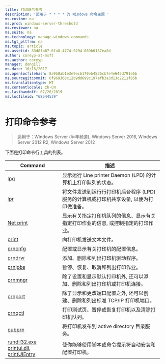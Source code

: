 ```yaml
---
title: 打印命令参考
description: '适用于 * * * * 的 Windows 命令主题 '
ms.custom: na
ms.prod: windows-server-threshold
ms.reviewer: na
ms.suite: na
ms.technology: manage-windows-commands
ms.tgt_pltfrm: na
ms.topic: article
ms.assetid: 88d8fa87-6fa8-4774-9294-080b0157ea8d
author: coreyp-at-msft
ms.author: coreyp
manager: dongill
ms.date: 10/16/2017
ms.openlocfilehash: 8a9b0ab1e3e9ecb170eb4535cb7e4e643d791e5b
ms.sourcegitcommit: 6f968368c12b9dd699c197afb3a3d13c2211f85b
ms.translationtype: MT
ms.contentlocale: zh-CN
ms.lasthandoff: 07/26/2019
ms.locfileid: "68544539"
---
```

# <a name="print-command-reference"></a>打印命令参考

>适用于：Windows Server (半年频道), Windows Server 2016, Windows Server 2012 R2, Windows Server 2012

下面是打印命令行工具的列表。

|                         Command                          |                                                                描述                                                                 |
|----------------------------------------------------------|--------------------------------------------------------------------------------------------------------------------------------------------|
|                       [lpq](lpq.md)                       |                           显示运行 Line printer Daemon (LPD) 的计算机上打印队列的状态。                            |
|                      [lpr](lpr.md)                       |      将文件发送到运行行打印机后台程序 (LPD) 服务的计算机或打印机共享设备, 以便为打印做准备。       |
|                [Net print](net-print.md)                 | 显示有关指定打印机队列的信息、显示有关指定打印作业的信息, 或控制指定的打印作业。 |
|                    [print](print.md)                     |                                                      向打印机发送文本文件。                                                       |
|                  [prncnfg](prncnfg.md)                   |                                     配置或显示有关打印机的配置信息。                                      |
|                  [prndrvr](prndrvr.md)                   |                                                 添加、删除和列出打印机驱动程序。                                                  |
|                  [prnjobs](prnjobs.md)                   |                                              暂停、恢复、取消和列出打印作业。                                               |
|                  [prnmngr](prnmngr.md)                   |            除了设置和显示默认打印机外, 还可以添加、删除和列出打印机或打印机连接。            |
|                  [prnport](prnport.md)                   |           除了显示和更改端口配置之外, 还可以创建、删除和列出标准 TCP/IP 打印机端口。            |
|                  [prnqctl](prnqctl.md)                   |                                打印测试页、暂停或恢复打印机以及清除打印机队列。                                |
|                   [pubprn](pubprn.md)                    |                                       将打印机发布到 active directory 目录服务。                                       |
| [rundll32.exe printui.dll, printUIEntry](rundll32-printui.md) |                使你能够使用脚本或命令提示符自动安装和配置打印机。                 |

